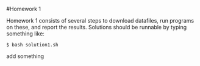 #Homework 1

Homework 1 consists of several steps to download datafiles, run programs on these, and report the results.
Solutions should be runnable by typing something like:
```shell
$ bash solution1.sh
```
add something
